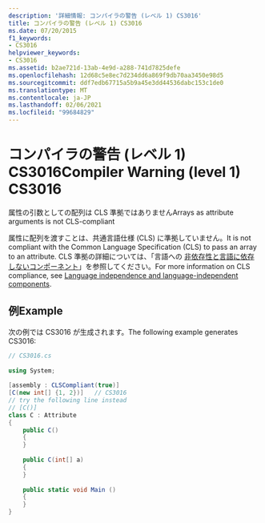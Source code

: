 ```yaml
---
description: '詳細情報: コンパイラの警告 (レベル 1) CS3016'
title: コンパイラの警告 (レベル 1) CS3016
ms.date: 07/20/2015
f1_keywords:
- CS3016
helpviewer_keywords:
- CS3016
ms.assetid: b2ae721d-13ab-4e9d-a288-741d7825defe
ms.openlocfilehash: 12d68c5e8ec7d234dd6a869f9db70aa3450e98d5
ms.sourcegitcommit: ddf7edb67715a5b9a45e3dd44536dabc153c1de0
ms.translationtype: MT
ms.contentlocale: ja-JP
ms.lasthandoff: 02/06/2021
ms.locfileid: "99684829"
---
```

# <a name="compiler-warning-level-1-cs3016"></a><span data-ttu-id="70b33-103">コンパイラの警告 (レベル 1) CS3016</span><span class="sxs-lookup"><span data-stu-id="70b33-103">Compiler Warning (level 1) CS3016</span></span>

<span data-ttu-id="70b33-104">属性の引数としての配列は CLS 準拠ではありません</span><span class="sxs-lookup"><span data-stu-id="70b33-104">Arrays as attribute arguments is not CLS-compliant</span></span>  
  
 <span data-ttu-id="70b33-105">属性に配列を渡すことは、共通言語仕様 (CLS) に準拠していません。</span><span class="sxs-lookup"><span data-stu-id="70b33-105">It is not compliant with the Common Language Specification (CLS) to pass an array to an attribute.</span></span> <span data-ttu-id="70b33-106">CLS 準拠の詳細については、「言語への [非依存性と言語に依存しないコンポーネント](../../standard/language-independence.md)」を参照してください。</span><span class="sxs-lookup"><span data-stu-id="70b33-106">For more information on CLS compliance, see [Language independence and language-independent components](../../standard/language-independence.md).</span></span>
  
## <a name="example"></a><span data-ttu-id="70b33-107">例</span><span class="sxs-lookup"><span data-stu-id="70b33-107">Example</span></span>  

 <span data-ttu-id="70b33-108">次の例では CS3016 が生成されます。</span><span class="sxs-lookup"><span data-stu-id="70b33-108">The following example generates CS3016:</span></span>  
  
```csharp  
// CS3016.cs  
  
using System;  
  
[assembly : CLSCompliant(true)]  
[C(new int[] {1, 2})]   // CS3016  
// try the following line instead  
// [C()]  
class C : Attribute  
{  
    public C()  
    {  
    }  
  
    public C(int[] a)  
    {  
    }  
  
    public static void Main ()  
    {  
    }  
}  
```

